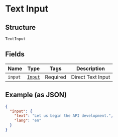
# Text Input

## Structure

`TextInput`

## Fields

| Name | Type | Tags | Description |
|  --- | --- | --- | --- |
| `input` | [`Input`](/fl-python/doc/models/input.md) | Required | Direct Text Input |

## Example (as JSON)

```json
{
  "input": {
    "text": "Let us begin the API development.",
    "lang": "en"
  }
}
```

